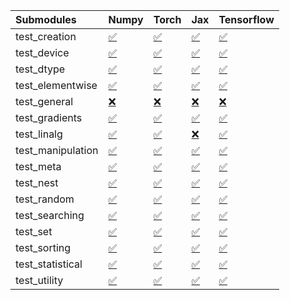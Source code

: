 | Submodules        | Numpy                                                                                                                           | Torch                                                                                                                           | Jax                                                                                                                             | Tensorflow                                                                                                                      |
|:------------------|:--------------------------------------------------------------------------------------------------------------------------------|:--------------------------------------------------------------------------------------------------------------------------------|:--------------------------------------------------------------------------------------------------------------------------------|:--------------------------------------------------------------------------------------------------------------------------------|
| test_creation     | <a href="https://github.com/unifyai/ivy/runs/8106838138?check_suite_focus=true" rel="noopener noreferrer" target="_blank">✅</a> | <a href="https://github.com/unifyai/ivy/runs/8106838978?check_suite_focus=true" rel="noopener noreferrer" target="_blank">✅</a> | <a href="https://github.com/unifyai/ivy/runs/8106840208?check_suite_focus=true" rel="noopener noreferrer" target="_blank">✅</a> | <a href="https://github.com/unifyai/ivy/runs/8106841307?check_suite_focus=true" rel="noopener noreferrer" target="_blank">✅</a> |
| test_device       | <a href="https://github.com/unifyai/ivy/runs/8106838176?check_suite_focus=true" rel="noopener noreferrer" target="_blank">✅</a> | <a href="https://github.com/unifyai/ivy/runs/8106839028?check_suite_focus=true" rel="noopener noreferrer" target="_blank">✅</a> | <a href="https://github.com/unifyai/ivy/runs/8106840271?check_suite_focus=true" rel="noopener noreferrer" target="_blank">✅</a> | <a href="https://github.com/unifyai/ivy/runs/8106841385?check_suite_focus=true" rel="noopener noreferrer" target="_blank">✅</a> |
| test_dtype        | <a href="https://github.com/unifyai/ivy/runs/8106838206?check_suite_focus=true" rel="noopener noreferrer" target="_blank">✅</a> | <a href="https://github.com/unifyai/ivy/runs/8106839112?check_suite_focus=true" rel="noopener noreferrer" target="_blank">✅</a> | <a href="https://github.com/unifyai/ivy/runs/8106840330?check_suite_focus=true" rel="noopener noreferrer" target="_blank">✅</a> | <a href="https://github.com/unifyai/ivy/runs/8106841476?check_suite_focus=true" rel="noopener noreferrer" target="_blank">✅</a> |
| test_elementwise  | <a href="https://github.com/unifyai/ivy/runs/8106838242?check_suite_focus=true" rel="noopener noreferrer" target="_blank">✅</a> | <a href="https://github.com/unifyai/ivy/runs/8106839169?check_suite_focus=true" rel="noopener noreferrer" target="_blank">✅</a> | <a href="https://github.com/unifyai/ivy/runs/8106840393?check_suite_focus=true" rel="noopener noreferrer" target="_blank">✅</a> | <a href="https://github.com/unifyai/ivy/runs/8106841547?check_suite_focus=true" rel="noopener noreferrer" target="_blank">✅</a> |
| test_general      | <a href="https://github.com/unifyai/ivy/runs/8106838315?check_suite_focus=true" rel="noopener noreferrer" target="_blank">❌</a> | <a href="https://github.com/unifyai/ivy/runs/8106839220?check_suite_focus=true" rel="noopener noreferrer" target="_blank">❌</a> | <a href="https://github.com/unifyai/ivy/runs/8106840453?check_suite_focus=true" rel="noopener noreferrer" target="_blank">❌</a> | <a href="https://github.com/unifyai/ivy/runs/8106841623?check_suite_focus=true" rel="noopener noreferrer" target="_blank">❌</a> |
| test_gradients    | <a href="https://github.com/unifyai/ivy/runs/8106838361?check_suite_focus=true" rel="noopener noreferrer" target="_blank">✅</a> | <a href="https://github.com/unifyai/ivy/runs/8106839277?check_suite_focus=true" rel="noopener noreferrer" target="_blank">✅</a> | <a href="https://github.com/unifyai/ivy/runs/8106840501?check_suite_focus=true" rel="noopener noreferrer" target="_blank">✅</a> | <a href="https://github.com/unifyai/ivy/runs/8106841696?check_suite_focus=true" rel="noopener noreferrer" target="_blank">✅</a> |
| test_linalg       | <a href="https://github.com/unifyai/ivy/runs/8106838416?check_suite_focus=true" rel="noopener noreferrer" target="_blank">✅</a> | <a href="https://github.com/unifyai/ivy/runs/8106839322?check_suite_focus=true" rel="noopener noreferrer" target="_blank">✅</a> | <a href="https://github.com/unifyai/ivy/runs/8106840554?check_suite_focus=true" rel="noopener noreferrer" target="_blank">❌</a> | <a href="https://github.com/unifyai/ivy/runs/8106841753?check_suite_focus=true" rel="noopener noreferrer" target="_blank">✅</a> |
| test_manipulation | <a href="https://github.com/unifyai/ivy/runs/8106838465?check_suite_focus=true" rel="noopener noreferrer" target="_blank">✅</a> | <a href="https://github.com/unifyai/ivy/runs/8106839356?check_suite_focus=true" rel="noopener noreferrer" target="_blank">✅</a> | <a href="https://github.com/unifyai/ivy/runs/8106840625?check_suite_focus=true" rel="noopener noreferrer" target="_blank">✅</a> | <a href="https://github.com/unifyai/ivy/runs/8106841812?check_suite_focus=true" rel="noopener noreferrer" target="_blank">✅</a> |
| test_meta         | <a href="https://github.com/unifyai/ivy/runs/8106838526?check_suite_focus=true" rel="noopener noreferrer" target="_blank">✅</a> | <a href="https://github.com/unifyai/ivy/runs/8106839396?check_suite_focus=true" rel="noopener noreferrer" target="_blank">✅</a> | <a href="https://github.com/unifyai/ivy/runs/8106840694?check_suite_focus=true" rel="noopener noreferrer" target="_blank">✅</a> | <a href="https://github.com/unifyai/ivy/runs/8106841870?check_suite_focus=true" rel="noopener noreferrer" target="_blank">✅</a> |
| test_nest         | <a href="https://github.com/unifyai/ivy/runs/8106838574?check_suite_focus=true" rel="noopener noreferrer" target="_blank">✅</a> | <a href="https://github.com/unifyai/ivy/runs/8106839470?check_suite_focus=true" rel="noopener noreferrer" target="_blank">✅</a> | <a href="https://github.com/unifyai/ivy/runs/8106840742?check_suite_focus=true" rel="noopener noreferrer" target="_blank">✅</a> | <a href="https://github.com/unifyai/ivy/runs/8106841921?check_suite_focus=true" rel="noopener noreferrer" target="_blank">✅</a> |
| test_random       | <a href="https://github.com/unifyai/ivy/runs/8106838643?check_suite_focus=true" rel="noopener noreferrer" target="_blank">✅</a> | <a href="https://github.com/unifyai/ivy/runs/8106839543?check_suite_focus=true" rel="noopener noreferrer" target="_blank">✅</a> | <a href="https://github.com/unifyai/ivy/runs/8106840796?check_suite_focus=true" rel="noopener noreferrer" target="_blank">✅</a> | <a href="https://github.com/unifyai/ivy/runs/8106842001?check_suite_focus=true" rel="noopener noreferrer" target="_blank">✅</a> |
| test_searching    | <a href="https://github.com/unifyai/ivy/runs/8106838704?check_suite_focus=true" rel="noopener noreferrer" target="_blank">✅</a> | <a href="https://github.com/unifyai/ivy/runs/8106839644?check_suite_focus=true" rel="noopener noreferrer" target="_blank">✅</a> | <a href="https://github.com/unifyai/ivy/runs/8106840858?check_suite_focus=true" rel="noopener noreferrer" target="_blank">✅</a> | <a href="https://github.com/unifyai/ivy/runs/8106842086?check_suite_focus=true" rel="noopener noreferrer" target="_blank">✅</a> |
| test_set          | <a href="https://github.com/unifyai/ivy/runs/8106838749?check_suite_focus=true" rel="noopener noreferrer" target="_blank">✅</a> | <a href="https://github.com/unifyai/ivy/runs/8106839763?check_suite_focus=true" rel="noopener noreferrer" target="_blank">✅</a> | <a href="https://github.com/unifyai/ivy/runs/8106840942?check_suite_focus=true" rel="noopener noreferrer" target="_blank">✅</a> | <a href="https://github.com/unifyai/ivy/runs/8106842147?check_suite_focus=true" rel="noopener noreferrer" target="_blank">✅</a> |
| test_sorting      | <a href="https://github.com/unifyai/ivy/runs/8106838810?check_suite_focus=true" rel="noopener noreferrer" target="_blank">✅</a> | <a href="https://github.com/unifyai/ivy/runs/8106839905?check_suite_focus=true" rel="noopener noreferrer" target="_blank">✅</a> | <a href="https://github.com/unifyai/ivy/runs/8106841029?check_suite_focus=true" rel="noopener noreferrer" target="_blank">✅</a> | <a href="https://github.com/unifyai/ivy/runs/8106842205?check_suite_focus=true" rel="noopener noreferrer" target="_blank">✅</a> |
| test_statistical  | <a href="https://github.com/unifyai/ivy/runs/8106838870?check_suite_focus=true" rel="noopener noreferrer" target="_blank">✅</a> | <a href="https://github.com/unifyai/ivy/runs/8106840032?check_suite_focus=true" rel="noopener noreferrer" target="_blank">✅</a> | <a href="https://github.com/unifyai/ivy/runs/8106841135?check_suite_focus=true" rel="noopener noreferrer" target="_blank">✅</a> | <a href="https://github.com/unifyai/ivy/runs/8106842253?check_suite_focus=true" rel="noopener noreferrer" target="_blank">✅</a> |
| test_utility      | <a href="https://github.com/unifyai/ivy/runs/8106838915?check_suite_focus=true" rel="noopener noreferrer" target="_blank">✅</a> | <a href="https://github.com/unifyai/ivy/runs/8106840141?check_suite_focus=true" rel="noopener noreferrer" target="_blank">✅</a> | <a href="https://github.com/unifyai/ivy/runs/8106841218?check_suite_focus=true" rel="noopener noreferrer" target="_blank">✅</a> | <a href="https://github.com/unifyai/ivy/runs/8106842313?check_suite_focus=true" rel="noopener noreferrer" target="_blank">✅</a> |